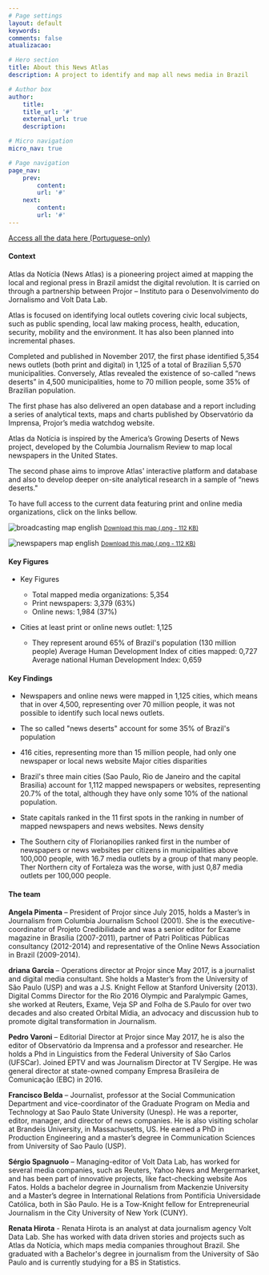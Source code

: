 ```yaml
---
# Page settings
layout: default
keywords:
comments: false
atualizacao:

# Hero section
title: About this News Atlas
description: A project to identify and map all news media in Brazil

# Author box
author:
    title:
    title_url: '#'
    external_url: true
    description:

# Micro navigation
micro_nav: true

# Page navigation
page_nav:
    prev:
        content:
        url: '#'
    next:
        content:
        url: '#'
---
```


<a href="https://github.com/voltdatalab/atlas-analytics" class="btn btn--dark btn--rounded btn--w-icon btn--w-icon-left">Access all the data here (Portuguese-only) </a>

#### Context

Atlas da Notícia (News Atlas) is a pioneering project aimed at mapping the local and regional press in Brazil amidst the digital revolution. It is carried on through a partnership between Projor – Instituto para o Desenvolvimento do Jornalismo and Volt Data Lab.

Atlas is focused on identifying local outlets covering civic local subjects, such as public spending, local law making process, health, education, security, mobility and the environment. It has also been planned into incremental phases.

Completed and published in November 2017, the first phase identified 5,354 news outlets (both print and digital) in 1,125 of a total of Brazilian 5,570 municipalities. Conversely, Atlas revealed the existence of so-called “news deserts” in 4,500 municipalities, home to 70 million people, some 35% of Brazilian population.

The first phase has also delivered an open database and a report including a series of analytical texts, maps and charts published by Observatório da Imprensa, Projor’s media watchdog website.

Atlas da Notícia is inspired by the America’s Growing Deserts of News project, developed by the Columbia Journalism Review to map local newspapers in the United States.

The second phase aims to improve Atlas' interactive platform and database and also to develop deeper on-site analytical research in a sample of “news deserts."

To have full access to the current data featuring print and online media organizations, click on the links bellow.

![broadcasting map english](../graficos/english/news_deserts_brazil_radio_tv.png)
<small><a id="download" href="..graficos/english/news_deserts_brazil_radio_tv.png" download="radio_tv_totais.png">Download this map (.png - 112 KB)</a></small>

![newspapers map english](../graficos/english/news_deserts_brazil_newspaper_online.png)
<small><a id="download" href="..graficos/english/news_deserts_brazil_newspaper_online.png" download="radio_tv_totais.png">Download this map (.png - 112 KB)</a></small>

#### Key Figures

- Key Figures
  - Total mapped media organizations: 5,354
  - Print newspapers: 3,379 (63%)
  - Online news: 1,984 (37%)

- Cities at least print or online news outlet: 1,125
  - They represent around 65% of Brazil's population (130 million people)
Average Human Development Index of cities mapped: 0,727
Average national Human Development Index: 0,659

#### Key Findings

- Newspapers and online news were mapped in 1,125 cities, which means that in over 4,500, representing over 70 million people, it was not possible to identify such local news outlets.

- The so called "news deserts" account for some 35% of Brazil's population

- 416 cities, representing more than 15 million people, had only one newspaper or local news website
Major cities disparities

- Brazil's three main cities (Sao Paulo, Rio de Janeiro and the capital Brasilia) account for 1,112 mapped newspapers or websites, representing 20.7% of the total, although they have only some 10% of the national population.

- State capitals ranked in the 11 first spots in the ranking in number of mapped newspapers and news websites.
News density

- The Southern city of Florianopilies ranked first in the number of newspapers or news websites per citizens in municipalities above 100,000 people, with 16.7 media outlets by a group of that many people.
Ther Northern city of Fortaleza was the worse, with just 0,87 media outlets per 100,000 people.


#### The team

**Angela Pimenta** – President of Projor since July 2015, holds a Master’s in Journalism from Columbia Journalism School (2001). She is the executive-coordinator of Projeto Credibilidade and was a senior editor for Exame magazine in Brasília (2007-2011), partner of Patri Políticas Públicas consultancy (2012-2014) and representative of the Online News Association in Brazil (2009-2014).

**driana Garcia** – Operations director at Projor since May 2017, is a journalist and digital media consultant. She holds a Master’s from the University of São Paulo (USP) and was a J.S. Knight Fellow at Stanford University (2013). Digital Comms Director for the Rio 2016 Olympic and Paralympic Games, she worked at Reuters, Exame, Veja SP and Folha de S.Paulo for over two decades and also created Orbital Mídia, an advocacy and discussion hub to promote digital transformation in Journalism.

**Pedro Varoni** – Editorial Director at Projor since May 2017, he is also the editor of Observatório da Imprensa and a professor and researcher. He holds a Phd in Linguistics from the Federal University of São Carlos (UFSCar). Joined EPTV and was Journalism Director at TV Sergipe. He was general director at state-owned company Empresa Brasileira de Comunicação (EBC) in 2016.

**Francisco Belda** – Journalist, professor at the Social Communication Department and vice-coordinator of the Graduate Program on Media and Technology at Sao Paulo State University (Unesp). He was a reporter, editor, manager, and director of news companies. He is also visiting scholar at Brandeis University, in Massachusetts, US. He earned a PhD in Production Engineering and a master’s degree in Communication Sciences from University of Sao Paulo (USP).

**Sérgio Spagnuolo** – Managing-editor of Volt Data Lab, has worked for several media companies, such as Reuters, Yahoo News and Mergermarket, and has been part of innovative projects, like fact-checking website Aos Fatos. Holds a bachelor degree in Journalism from Mackenzie University and a Master’s degree in International Relations from Pontifícia Universidade Católica, both in São Paulo. He is a Tow-Knight fellow for Entrepreneurial Journalism in the City University of New York (CUNY).

**Renata Hirota** - Renata Hirota is an analyst at data journalism agency Volt Data Lab. She has worked with data driven stories and projects such as Atlas da Notícia, which maps media companies throughout Brazil. She graduated with a Bachelor's degree in journalism from the University of São Paulo and is currently studying for a BS in Statistics.
